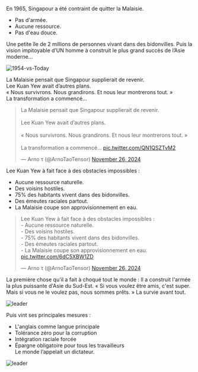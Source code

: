 En 1965, Singapour a été contraint de quitter la Malaisie.

- Pas d'armée.
- Aucune ressource.
- Pas d'eau douce.

Une petite île de 2 millions de personnes vivant dans des bidonvilles.
Puis la vision impitoyable d’UN homme à construit le plus grand succès de l’Asie moderne...

![1954-vs-Today](https://pbs.twimg.com/media/GdTA_FhaoAIytWT?format=png)

La Malaisie pensait que Singapour supplierait de revenir.  
Lee Kuan Yew avait d’autres plans.  
« Nous survivrons. Nous grandirons. Et nous leur montrerons tout. »  
La transformation a commencé...

<blockquote class="twitter-tweet" data-media-max-width="560"><p lang="fr" dir="ltr">La Malaisie pensait que Singapour supplierait de revenir. <br><br>Lee Kuan Yew avait d’autres plans. <br><br>« Nous survivrons. Nous grandirons. Et nous leur montrerons tout. » <br><br>La transformation a commencé... <a href="https://t.co/QN1QSZTvM2">pic.twitter.com/QN1QSZTvM2</a></p>&mdash; Arno τ (@ArnoTaoTensor) <a href="https://twitter.com/ArnoTaoTensor/status/1861331247458607288?ref_src=twsrc%5Etfw">November 26, 2024</a></blockquote> <script async src="https://platform.twitter.com/widgets.js" charset="utf-8"></script>

Lee Kuan Yew à fait face à des obstacles impossibles : 
- Aucune ressource naturelle. 
- Des voisins hostiles. 
- 75% des habitants vivent dans des bidonvilles. 
- Des émeutes raciales partout.  
- La Malaisie coupe son approvisionnement en eau.

<blockquote class="twitter-tweet" data-media-max-width="560"><p lang="fr" dir="ltr">Lee Kuan Yew à fait face à des obstacles impossibles : <br>- Aucune ressource naturelle. <br>- Des voisins hostiles. <br>- 75% des habitants vivent dans des bidonvilles. <br>- Des émeutes raciales partout. <br>- La Malaisie coupe son approvisionnement en eau. <a href="https://t.co/6dC5XBW1ZD">pic.twitter.com/6dC5XBW1ZD</a></p>&mdash; Arno τ (@ArnoTaoTensor) <a href="https://twitter.com/ArnoTaoTensor/status/1861331250155536563?ref_src=twsrc%5Etfw">November 26, 2024</a></blockquote> <script async src="https://platform.twitter.com/widgets.js" charset="utf-8"></script>

La première chose qu'il a fait à choqué tout le monde : 
Il a construit l'armée la plus puissante d'Asie du Sud-Est.
« Si vous voulez être amis, c'est super. Mais si vous ne le voulez pas, nous sommes prêts. » 
La survie avant tout.

![leader](https://pbs.twimg.com/media/GdTCrzKaoAAyTWd?format=jpg)

Puis vint ses principales mesures :  
- L'anglais comme langue principale 
- Tolérance zéro pour la corruption 
- Intégration raciale forcée 
- Épargne obligatoire pour tous les travailleurs  
Le monde l’appelait un dictateur.

![leader](https://pbs.twimg.com/media/GdTDjdvaoAU4kmP?format=jpg)